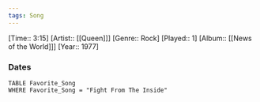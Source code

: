 ```yaml
---
tags: Song  
---
```

[Time:: 3:15]
[Artist:: [[Queen]]]
[Genre:: Rock]
[Played:: 1]
[Album:: [[News of the World]]]
[Year:: 1977]
### Dates
````dataview
TABLE Favorite_Song
WHERE Favorite_Song = "Fight From The Inside"
````